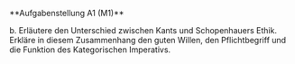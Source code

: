 \*\*Aufgabenstellung A1 (M1)\*\*

b. Erläutere den Unterschied zwischen Kants und Schopenhauers Ethik. Erkläre in diesem Zusammenhang den guten Willen, den Pflichtbegriff und die Funktion des Kategorischen Imperativs.


